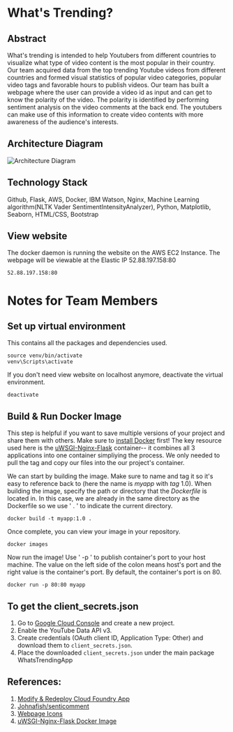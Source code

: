 # **What's Trending?**
## **Abstract**
What's trending is intended to help Youtubers from different countries to visualize what type of video content is the most popular in their country. Our team acquired data from the top trending Youtube videos from different countries and formed visual statistics of popular video categories, popular video tags and favorable hours to publish videos. Our team has built a webpage where the user can provide a video id as input and can get to know the polarity of the video. The polarity is identified by performing sentiment analysis on the video comments at the back end. The youtubers can make use of this information to create video contents with more awareness of the audience's interests.


## **Architecture Diagram**
![Architecture Diagram](https://github.com/SJSUSpring2020-CMPE272/Whats-Trending/blob/develop/Final%20Architecture.png)


## **Technology Stack**
Github, Flask, AWS, Docker, IBM Watson, Nginx, Machine Learning algorithm(NLTK Vader SentimentIntensityAnalyzer), Python, Matplotlib, Seaborn, HTML/CSS, Bootstrap


## **View website**
The docker daemon is running the website on the AWS EC2 Instance. The webpage will be viewable at the Elastic IP 52.88.197.158:80 
```
52.88.197.158:80
```

# **Notes for Team Members**

## **Set up virtual environment**
This contains all the packages and dependencies used. 
```
source venv/bin/activate
venv\Scripts\activate
```

If you don't need view website on localhost anymore, deactivate the virtual environment. 
```
deactivate
```

## Build & Run Docker Image 
This step is helpful if you want to save multiple versions of your project and share them with others. Make sure to [install
Docker](https://www.docker.com/products/docker-desktop) first! The key resource used here is the [uWSGI-Nginx-Flask](https://hub.docker.com/r/tiangolo/uwsgi-nginx-flask/)
container-- it combines all 3 applications into one container simpliying the process. We only needed to pull the tag and copy our files into the our
project's container.

We can start by building the image. Make sure to name and tag it so it's easy to reference back to (here the name is *myapp* with *tag* 1.0). When building the image, specify the path or directory that the *Dockerfile*
is located in. In this case, we are already in the same directory as the Dockerfile so we use ' . ' to indicate the current directory. 
```
docker build -t myapp:1.0 .
```

Once complete, you can view your image in your repository. 
```
docker images
```

Now run the image! Use ' -p ' to publish container's port to your host machine. The value on the left side of the colon
means host's port and the right value is the container's port. By default, the container's port is on 80. 
```
docker run -p 80:80 myapp
```

## To get the client_secrets.json
1. Go to [Google Cloud Console](https://console.cloud.google.com) and create a new project. 
2. Enable the YouTube Data API v3.
3. Create credentials (OAuth client ID, Application Type: Other) and download them to `client_secrets.json`.
4. Place the downloaded `client_secrets.json` under the main package WhatsTrendingApp

## **References:**
1. [Modify & Redeploy Cloud Foundry App](https://cloud.ibm.com/docs/starters?topic=starters-download-modify-and-redeploy-your-cloud-foundry-app-with-the-command-line-interface)
2. [Johnafish/senticomment](https://github.com/johnafish/senticomment)
3. [Webpage Icons](https://www.flaticon.com/packs/survey-feedback-2)
4. [uWSGI-Nginx-Flask Docker Image](https://hub.docker.com/r/tiangolo/uwsgi-nginx-flask/)
